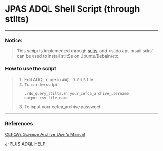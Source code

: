 # JPAS ADQL Shell Script (through stilts)
---

### Notice:
>This script is implemented through [stilts](http://www.star.bris.ac.uk/~mbt/stilts/), and >sudo apt intsall stlits` can be used to install stiltSs on Ubuntu/Debain/etc.

### How to use the script
>1. Edit ADQL code in `ADQL_J-PLUS` file.
>2. To run the script :
>    ```shell
>    ./do_query_stilts.sh your_cefca_archive_username output_csv_file_name
>    ```
>3. To input your cefca_archive password

***

### References
[CEFCA’s Science Archive User’s Manual](http://archive.cefca.es/catalogues/static/manuals/science_archive_users_manual_v1_18.pdf)

[J-PLUS ADQL HELP](http://archive.cefca.es/catalogues/jplus-dr1/help_adql.html)
